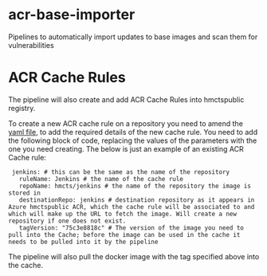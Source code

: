 # acr-base-importer
Pipelines to automatically import updates to base images and scan them for vulnerabilities

# ACR Cache Rules
The pipeline will also create and add ACR Cache Rules into hmctspublic registry.

To create a new ACR cache rule on a repository you need to amend the [yaml file](acr-repositories.yaml), to add the required details of the new cache rule. You need to add the following block of code, replacing the values of the parameters with the one you need creating. The below is just an example of an existing ACR Cache rule:
 
 ```
  jenkins: # this can be the same as the name of the repository
    ruleName: Jenkins # the name of the cache rule
    repoName: hmcts/jenkins # the name of the repository the image is stored in
    destinationRepo: jenkins # destination repository as it appears in Azure hmctspublic ACR, which the cache rule will be associated to and which will make up the URL to fetch the image. Will create a new repository if one does not exist.
    tagVersion: "75c3e8818c" # The version of the image you need to pull into the Cache; before the image can be used in the cache it needs to be pulled into it by the pipeline
```

The pipeline will also pull the docker image with the tag specified above into the cache.